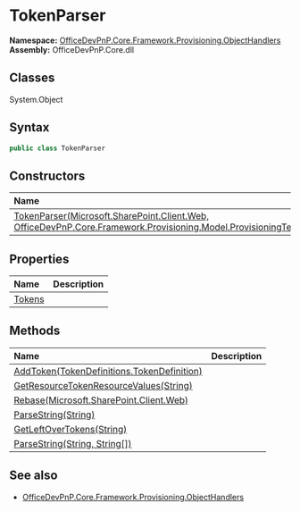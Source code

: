# TokenParser

**Namespace:** [OfficeDevPnP.Core.Framework.Provisioning.ObjectHandlers](OfficeDevPnP.Core.Framework.Provisioning.ObjectHandlers.md)
**Assembly:** OfficeDevPnP.Core.dll
## Classes
System.Object
## Syntax
```C#
public class TokenParser
```
## Constructors
|**Name**|**Description**|
|:-----|:-----|
| [TokenParser(Microsoft.SharePoint.Client.Web, OfficeDevPnP.Core.Framework.Provisioning.Model.ProvisioningTemplate)](TokenParserconstructor1details.md) | 
## Properties
|**Name**|**Description**|
|:-----|:-----|
| [Tokens](TokenParser.Tokens.md) | 
## Methods
|**Name**|**Description**|
|:-----|:-----|
| [AddToken(TokenDefinitions.TokenDefinition)](TokenParserAddTokenTokenDefinitions.TokenDefinition.md) | 
| [GetResourceTokenResourceValues(String)](TokenParserGetResourceTokenResourceValuesString.md) | 
| [Rebase(Microsoft.SharePoint.Client.Web)](TokenParserRebaseMicrosoft.SharePoint.Client.Web.md) | 
| [ParseString(String)](TokenParserParseStringString.md) | 
| [GetLeftOverTokens(String)](TokenParserGetLeftOverTokensString.md) | 
| [ParseString(String, String[])](TokenParserParseStringStringString[].md) | 
## See also
- [OfficeDevPnP.Core.Framework.Provisioning.ObjectHandlers](OfficeDevPnP.Core.Framework.Provisioning.ObjectHandlers.md)
